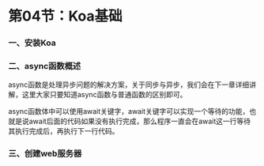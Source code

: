 # 第04节：Koa基础

### 一、安装Koa

### 二、async函数概述

async函数是处理异步问题的解决方案，关于同步与异步，我们会在下一章详细讲解，这里大家只要知道async函数与普通函数的区别即可。

async函数体中可以使用await关键字，await关键字可以实现一个等待的功能，也就是说await后面的代码如果没有执行完成，那么程序一直会在await这一行等待其执行完成后，再执行下一行代码。

### 三、创建web服务器

